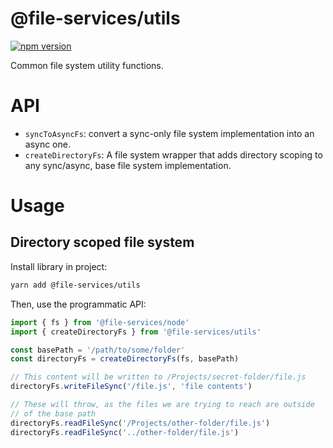 # @file-services/utils
[![npm version](https://img.shields.io/npm/v/@file-services/utils.svg)](https://www.npmjs.com/package/@file-services/utils)

Common file system utility functions.

# API

- `syncToAsyncFs`: convert a sync-only file system implementation into an async one.
- `createDirectoryFs`: A file system wrapper that adds directory scoping to any sync/async, base file system implementation.

# Usage

## Directory scoped file system
Install library in project:
```sh
yarn add @file-services/utils
```

Then, use the programmatic API:
```ts
import { fs } from '@file-services/node'
import { createDirectoryFs } from '@file-services/utils'

const basePath = '/path/to/some/folder'
const directoryFs = createDirectoryFs(fs, basePath)

// This content will be written to /Projects/secret-folder/file.js
directoryFs.writeFileSync('/file.js', 'file contents')

// These will throw, as the files we are trying to reach are outside
// of the base path
directoryFs.readFileSync('/Projects/other-folder/file.js')
directoryFs.readFileSync('../other-folder/file.js')
```
